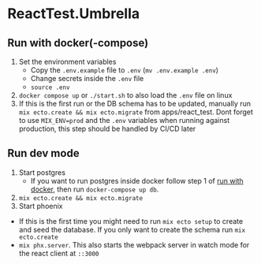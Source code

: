# ReactTest.Umbrella

## Run with docker(-compose)

1. Set the environment variables
   - Copy the `.env.example` file to `.env` (`mv .env.example .env`)
   - Change secrets inside the `.env` file
   - `source .env`
2. `docker compose up` or `./start.sh` to also load the `.env` file on linux
3. If this is the first run or the DB schema has to be updated, manually run `mix ecto.create && mix ecto.migrate` 
from apps/react_test. 
Dont forget to use `MIX_ENV=prod` and the `.env` variables when running against production, this step should be handled by CI/CD later 
## Run dev mode

1. Start postgres 
   - If you want to run postgres inside docker follow step 1 of [run with docker](#run-with-docker), then run `docker-compose up db`.
2. `mix ecto.create && mix ecto.migrate`
3. Start phoenix
 - If this is the first time you might need to run `mix ecto setup` to create and seed the database. 
 If you only want to create the schema run `mix ecto.create`
 - `mix phx.server`. 
 This also starts the webpack server in watch mode for the react client at `::3000`
